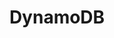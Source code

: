 ---
layout: default
title: DynamoDB
has_children: true
parent: Datastore
permalink: /docs/datastore/dynamodb
---